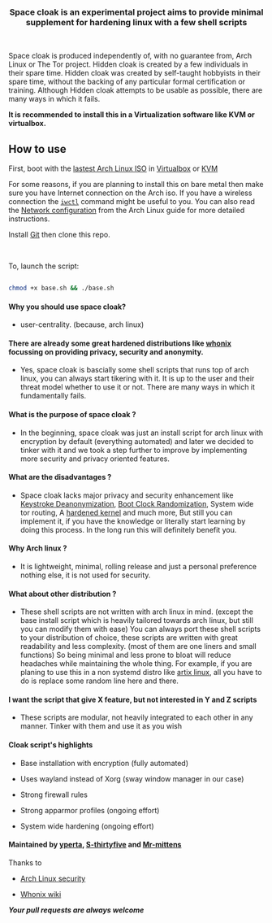 <h3 align="center">Space cloak is an experimental project aims to provide minimal supplement for hardening linux with a few shell scripts</h3>

<br>

Space cloak is produced independently of, with no guarantee from, Arch Linux or The Tor project. Hidden cloak is created by a few individuals in their spare time. Hidden cloak was created by self-taught hobbyists in their spare time, without the backing of any particular formal certification or training. Although Hidden cloak attempts to be usable as possible, there are many ways in which it fails.


**It is recommended to install this in a Virtualization software like KVM or virtualbox.**

## How to use

First, boot with the [lastest Arch Linux ISO](https://www.archlinux.org/download/) in [Virtualbox](https://wiki.archlinux.org/index.php/VirtualBox) or [KVM](https://wiki.archlinux.org/index.php/KVM)

For some reasons, if you are planning to install this on bare metal then make sure you have Internet connection on the Arch iso. If you have a wireless connection the [`iwctl`](https://wiki.archlinux.org/index.php/Iwd#iwctl) command might be useful to you. You can also read the [Network configuration](https://wiki.archlinux.org/index.php/Network_configuration) from the Arch Linux guide for more detailed instructions.

Install [Git](https://wiki.archlinux.org/index.php/Git) then clone this repo.

<br>

To, launch the script:

```bash

chmod +x base.sh && ./base.sh

```



#### Why you should use space cloak?

- user-centrality. (because, arch linux)


#### There are already some great hardened distributions like [whonix](https://www.whonix.org/) focussing on providing privacy, security and anonymity.

- Yes, space cloak is bascially some shell scripts that runs top of arch linux, you can always start tikering with it. It is up to the user and their threat model whether to use it or not. There are many ways in which it fundamentally fails.


#### What is the purpose of space cloak ?

- In the beginning, space cloak was just an install script for arch linux with encryption by default (everything automated) and later we decided to tinker with it and we took a step further to improve by implementing more security and privacy oriented features.


#### What are the disadvantages ?

- Space cloak lacks major privacy and security enhancement like [Keystroke Deanonymization](https://github.com/vmonaco/kloak), [Boot Clock Randomization](https://github.com/Whonix/bootclockrandomization), System wide tor routing, A [hardened kernel](https://source.android.com/devices/architecture/kernel/hardening) and much more, But still you can implement it, if you have the knowledge or literally start learning by doing this process. In the long run this will definitely benefit you.


#### Why Arch linux ?

- It is lightweight, minimal, rolling release and just a personal preference nothing else, it is not used for security.


#### What about other distribution ?

- These shell scripts are not written with arch linux in mind. (except the base install script which is heavily tailored towards arch linux, but still you can modify them with ease) You can always port these shell scripts to your distribution of choice, these scripts are written with great readability and less complexity. (most of them are one liners and small functions) So being minimal and less prone to bloat will reduce headaches while maintaining the whole thing. For example, if you are planing to use this in a non systemd distro like [artix linux](https://artixlinux.org/), all you have to do is replace some random line here and there.

#### I want the script that give X feature, but not interested in Y and Z scripts

- These scripts are modular, not heavily integrated to each other in any manner. Tinker with them and use it as you wish


#### Cloak script's highlights

- Base installation with encryption (fully automated)

- Uses wayland instead of Xorg (sway window manager in our case)

- Strong firewall rules 

- Strong apparmor profiles (ongoing effort)

- System wide hardening (ongoing effort)




#### Maintained by [yperta](https://github.com/yperta), [S-thirtyfive](https://github.com/S-ThirtyFive) and [Mr-mittens](https://github.com/Mr-Mittens)


Thanks to 

- [Arch Linux security](https://wiki.archlinux.org/index.php/Security)

- [Whonix wiki](https://www.whonix.org/wiki/Documentation)


***Your pull requests are always welcome***






























